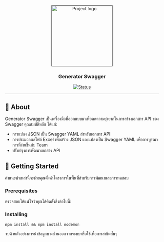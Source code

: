 <p align="center">
  <a href="" rel="noopener">
 <img width=200px height=200px src="https://i.imgur.com/6wj0hh6.jpg" alt="Project logo"></a>
</p>

<h3 align="center">Generator Swagger</h3>

<div align="center">

[![Status](https://img.shields.io/badge/status-active-success.svg)]()


</div>

---


## 🧐 About <a name = "about"></a>

Generator Swagger เป็นเครื่องมือที่ออกแบบมาเพื่อลดความยุ่งยากในการสร้างเอกสาร API ของ Swagger คุณสมบัติหลัก ได้แก่:

- การแปลง JSON เป็น Swagger YAML สำหรับเอกสาร API
- การประมวลผลไฟล์ Excel เพื่อสร้าง JSON และแปลงเป็น Swagger YAML เพื่อการบูรณาการที่ง่ายขึ้นกับ Team
- ปรับปรุงการพัฒนาเอกสาร API

## 🏁 Getting Started <a name = "getting_started"></a>

คำแนะนำเหล่านี้จะช่วยคุณตั้งค่าโครงการในพื้นที่สำหรับการพัฒนาและการทดสอบ
### Prerequisites

ตรวจสอบให้แน่ใจว่าคุณได้ติดตั้งสิ่งต่อไปนี้:

### Installing

```
npm install && npm install nodemon
```



จบด้วยตัวอย่างการนำข้อมูลบางส่วนออกจากระบบหรือใช้เพื่อการสาธิตสั้นๆ


